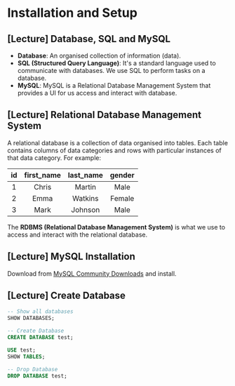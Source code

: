 # Installation and Setup

## [Lecture] Database, SQL and MySQL

- **Database**: An organised collection of information (data).
- **SQL (Structured Query Language)**: It's a standard language used to communicate with databases. We use SQL to perform tasks on a database.
- **MySQL**: MySQL is a Relational Database Management System that provides a UI for us access and interact with database.

## [Lecture] Relational Database Management System

A relational database is a collection of data organised into tables. Each table contains columns of data categories and rows with particular instances of that data category. For example:

| id | first_name | last_name | gender |
| :--: | :--: | :--: | :--: |
| 1 | Chris | Martin | Male |
| 2 | Emma | Watkins | Female |
| 3 | Mark | Johnson | Male |

The **RDBMS (Relational Database Management System)** is what we use to access and interact with the relational database.

## [Lecture] MySQL Installation

Download from [MySQL Community Downloads](https://dev.mysql.com/downloads/) and install.

## [Lecture] Create Database

```sql
-- Show all databases
SHOW DATABASES;

-- Create Database
CREATE DATABASE test;

USE test;
SHOW TABLES;

-- Drop Database
DROP DATABASE test;
```